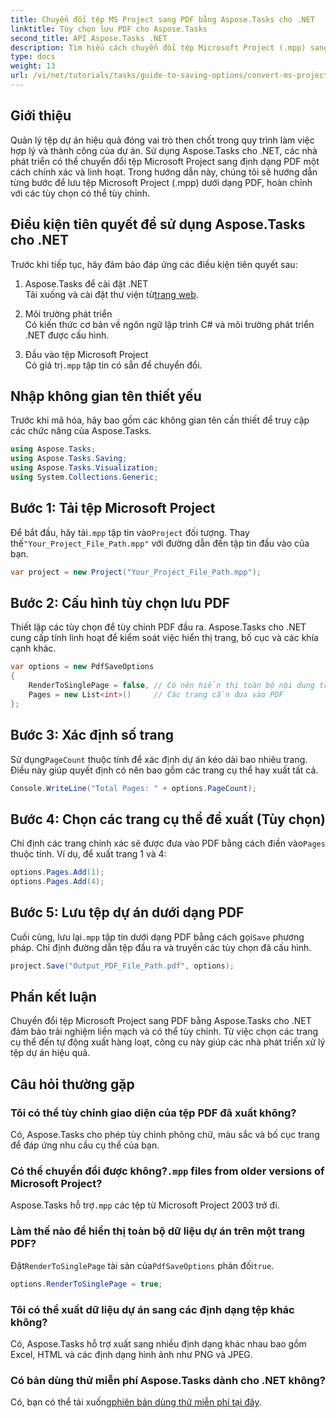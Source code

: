 ```yaml
---
title: Chuyển đổi tệp MS Project sang PDF bằng Aspose.Tasks cho .NET
linktitle: Tùy chọn lưu PDF cho Aspose.Tasks
second_title: API Aspose.Tasks .NET
description: Tìm hiểu cách chuyển đổi tệp Microsoft Project (.mpp) sang PDF bằng Aspose.Tasks cho .NET. Thực hiện theo hướng dẫn từng bước này để tùy chỉnh đầu ra PDF, chọn các trang cụ thể và tự động chuyển đổi hàng loạt.
type: docs
weight: 13
url: /vi/net/tutorials/tasks/guide-to-saving-options/convert-ms-project-files-to-pdf/
---
```

## Giới thiệu

Quản lý tệp dự án hiệu quả đóng vai trò then chốt trong quy trình làm việc hợp lý và thành công của dự án. Sử dụng Aspose.Tasks cho .NET, các nhà phát triển có thể chuyển đổi tệp Microsoft Project sang định dạng PDF một cách chính xác và linh hoạt. Trong hướng dẫn này, chúng tôi sẽ hướng dẫn từng bước để lưu tệp Microsoft Project (.mpp) dưới dạng PDF, hoàn chỉnh với các tùy chọn có thể tùy chỉnh.

## Điều kiện tiên quyết để sử dụng Aspose.Tasks cho .NET

Trước khi tiếp tục, hãy đảm bảo đáp ứng các điều kiện tiên quyết sau:

1. Aspose.Tasks để cài đặt .NET  
    Tải xuống và cài đặt thư viện từ[trang web](https://releases.aspose.com/tasks/net/).

2. Môi trường phát triển  
   Có kiến thức cơ bản về ngôn ngữ lập trình C# và môi trường phát triển .NET được cấu hình.

3. Đầu vào tệp Microsoft Project  
   Có giá trị`.mpp` tập tin có sẵn để chuyển đổi.

## Nhập không gian tên thiết yếu

Trước khi mã hóa, hãy bao gồm các không gian tên cần thiết để truy cập các chức năng của Aspose.Tasks. 

```csharp
using Aspose.Tasks;
using Aspose.Tasks.Saving;
using Aspose.Tasks.Visualization;
using System.Collections.Generic;
```

## Bước 1: Tải tệp Microsoft Project

 Để bắt đầu, hãy tải`.mpp` tập tin vào`Project` đối tượng. Thay thế`"Your_Project_File_Path.mpp"` với đường dẫn đến tập tin đầu vào của bạn.

```csharp
var project = new Project("Your_Project_File_Path.mpp");
```

## Bước 2: Cấu hình tùy chọn lưu PDF

Thiết lập các tùy chọn để tùy chỉnh PDF đầu ra. Aspose.Tasks cho .NET cung cấp tính linh hoạt để kiểm soát việc hiển thị trang, bố cục và các khía cạnh khác.

```csharp
var options = new PdfSaveOptions
{
    RenderToSinglePage = false, // Có nên hiển thị toàn bộ nội dung trên một trang duy nhất không
    Pages = new List<int>()     // Các trang cần đưa vào PDF
};
```

## Bước 3: Xác định số trang

 Sử dụng`PageCount` thuộc tính để xác định dự án kéo dài bao nhiêu trang. Điều này giúp quyết định có nên bao gồm các trang cụ thể hay xuất tất cả.

```csharp
Console.WriteLine("Total Pages: " + options.PageCount);
```

## Bước 4: Chọn các trang cụ thể để xuất (Tùy chọn)

 Chỉ định các trang chính xác sẽ được đưa vào PDF bằng cách điền vào`Pages` thuộc tính. Ví dụ, để xuất trang 1 và 4:

```csharp
options.Pages.Add(1);
options.Pages.Add(4);
```

## Bước 5: Lưu tệp dự án dưới dạng PDF

Cuối cùng, lưu lại`.mpp` tập tin dưới dạng PDF bằng cách gọi`Save` phương pháp. Chỉ định đường dẫn tệp đầu ra và truyền các tùy chọn đã cấu hình.

```csharp
project.Save("Output_PDF_File_Path.pdf", options);
```

## Phần kết luận

Chuyển đổi tệp Microsoft Project sang PDF bằng Aspose.Tasks cho .NET đảm bảo trải nghiệm liền mạch và có thể tùy chỉnh. Từ việc chọn các trang cụ thể đến tự động xuất hàng loạt, công cụ này giúp các nhà phát triển xử lý tệp dự án hiệu quả.

## Câu hỏi thường gặp

### Tôi có thể tùy chỉnh giao diện của tệp PDF đã xuất không?
Có, Aspose.Tasks cho phép tùy chỉnh phông chữ, màu sắc và bố cục trang để đáp ứng nhu cầu cụ thể của bạn.

###  Có thể chuyển đổi được không?`.mpp` files from older versions of Microsoft Project?
 Aspose.Tasks hỗ trợ`.mpp` các tệp từ Microsoft Project 2003 trở đi.

### Làm thế nào để hiển thị toàn bộ dữ liệu dự án trên một trang PDF?
 Đặt`RenderToSinglePage` tài sản của`PdfSaveOptions` phản đối`true`.

```csharp
options.RenderToSinglePage = true;
```

### Tôi có thể xuất dữ liệu dự án sang các định dạng tệp khác không?
Có, Aspose.Tasks hỗ trợ xuất sang nhiều định dạng khác nhau bao gồm Excel, HTML và các định dạng hình ảnh như PNG và JPEG.

### Có bản dùng thử miễn phí Aspose.Tasks dành cho .NET không?
 Có, bạn có thể tải xuống[phiên bản dùng thử miễn phí tại đây](https://releases.aspose.com/).